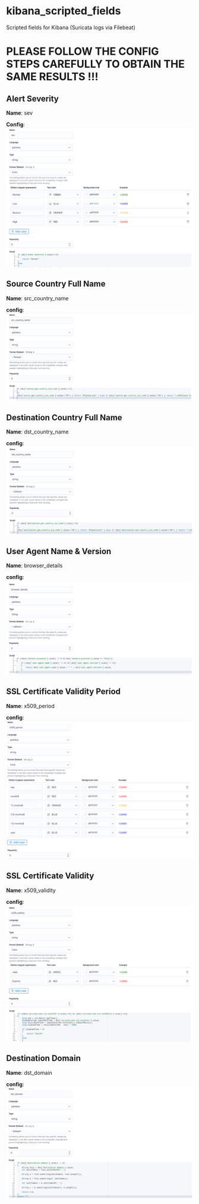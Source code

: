 # kibana_scripted_fields
Scripted fields for Kibana (Suricata logs via Filebeat)

# PLEASE FOLLOW THE CONFIG STEPS CAREFULLY TO OBTAIN THE SAME RESULTS !!! 

## **Alert Severity**

**Name**: sev

**Config**:
![aa](https://raw.githubusercontent.com/ousshr47/kibana_scripted_fields/master/config_img/sev.png)

## **Source Country Full Name** 

**Name**: src_country_name

**config**: 
![aa](https://raw.githubusercontent.com/ousshr47/kibana_scripted_fields/master/config_img/src_country_name.png)

## **Destination Country Full Name** 

**Name**: dst_country_name

**config**: 
![aa](https://raw.githubusercontent.com/ousshr47/kibana_scripted_fields/master/config_img/dst_country_name.png)

## **User Agent Name & Version** 

**Name**: browser_details

**config**: 
![aa](https://raw.githubusercontent.com/ousshr47/kibana_scripted_fields/master/config_img/browser_details.png)

## **SSL Certificate Validity Period** 

**Name**: x509_period

**config**: 
![aa](https://raw.githubusercontent.com/ousshr47/kibana_scripted_fields/master/config_img/x509_period.png)

## **SSL Certificate Validity** 

**Name**: x509_validity

**config**: 
![aa](https://raw.githubusercontent.com/ousshr47/kibana_scripted_fields/master/config_img/x509_validity.png)

## **Destination Domain** 

**Name**: dst_domain

**config**: 
![aa](https://raw.githubusercontent.com/ousshr47/kibana_scripted_fields/master/config_img/dst_domain.png)
